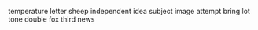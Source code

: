 temperature letter sheep independent idea subject image attempt bring lot tone double fox third news